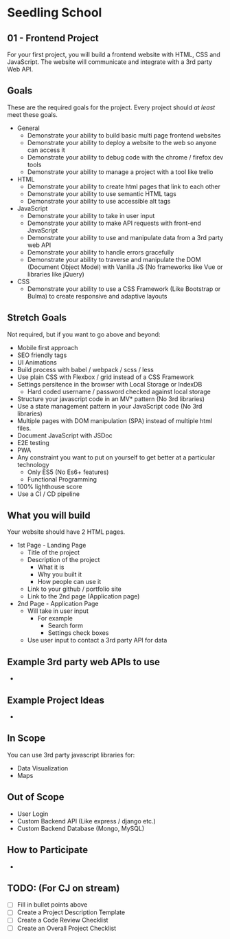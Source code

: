 # Seedling School

## 01 - Frontend Project

For your first project, you will build a frontend website with HTML, CSS and JavaScript. The website will communicate and integrate with a 3rd party Web API.

## Goals

These are the required goals for the project. Every project should _at least_ meet these goals.

* General
  * Demonstrate your ability to build basic multi page frontend websites
  * Demonstrate your ability to deploy a website to the web so anyone can access it
  * Demonstrate your ability to debug code with the chrome / firefox dev tools
  * Demonstrate your ability to manage a project with a tool like trello
* HTML
  * Demonstrate your ability to create html pages that link to each other
  * Demonstrate your ability to use semantic HTML tags
  * Demonstrate your ability to use accessible alt tags
* JavaScript
  * Demonstrate your ability to take in user input
  * Demonstrate your ability to make API requests with front-end JavaScript
  * Demonstrate your ability to use and manipulate data from a 3rd party web API
  * Demonstrate your ability to handle errors gracefully
  * Demonstrate your ability to traverse and manipulate the DOM (Document Object Model) with Vanilla JS (No frameworks like Vue or libraries like jQuery)
* CSS
  * Demonstrate your ability to use a CSS Framework (Like Bootstrap or Bulma) to create responsive and adaptive layouts

## Stretch Goals

Not required, but if you want to go above and beyond:

* Mobile first approach
* SEO friendly tags
* UI Animations
* Build process with babel / webpack / scss / less
* Use plain CSS with Flexbox / grid instead of a CSS Framework
* Settings persitence in the browser with Local Storage or IndexDB
  * Hard coded username / password checked against local storage
* Structure your javascript code in an MV* pattern (No 3rd libraries)
* Use a state management pattern in your JavaScript code (No 3rd libraries)
* Multiple pages with DOM manipulation (SPA) instead of multiple html files.
* Document JavaScript with JSDoc
* E2E testing
* PWA
* Any constraint you want to put on yourself to get better at a particular technology
  * Only ES5 (No Es6+ features)
  * Functional Programming
* 100% lighthouse score
* Use a CI / CD pipeline

## What you will build

Your website should have 2 HTML pages.

* 1st Page - Landing Page
  * Title of the project
  * Description of the project
    * What it is
    * Why you built it
    * How people can use it
  * Link to your github / portfolio site
  * Link to the 2nd page (Application page)
* 2nd Page - Application Page
  * Will take in user input
    * For example
      * Search form
      * Settings check boxes
  * Use user input to contact a 3rd party API for data


## Example 3rd party web APIs to use

* 


## Example Project Ideas

*

## In Scope

You can use 3rd party javascript libraries for:
* Data Visualization
* Maps

## Out of Scope

* User Login
* Custom Backend API (Like express / django etc.)
* Custom Backend Database (Mongo, MySQL)

## How to Participate

*

## TODO: (For CJ on stream)

* [ ] Fill in bullet points above
* [ ] Create a Project Description Template
* [ ] Create a Code Review Checklist
* [ ] Create an Overall Project Checklist